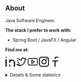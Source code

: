 ## About
<!--[![HitCount](http://hits.dwyl.com/HouariZegai/HouariZegai.svg)](http://hits.dwyl.com/HouariZegai/HouariZegai)  -->
Java Software Engineer.

**The stack I prefer to work with:**
* Spring Boot / JavaFX / Angular

**Find me at:**

[![linkedin](https://github.com/HouariZegai/HouariZegai/blob/master/icons/linkedin.png)](https://linkedin.com/in/HouariZegai) 
[![twitter](https://github.com/HouariZegai/HouariZegai/blob/master/icons/twitter.png)](https://twitter.com/HouariZegai) 
[![youtube](https://github.com/HouariZegai/HouariZegai/blob/master/icons/youtube.png)](https://youtube.com/HouariZegai) 
[![instagram](https://github.com/HouariZegai/HouariZegai/blob/master/icons/instagram.png)](https://instagram.com/HouariZegai) 
[![facebook](https://github.com/HouariZegai/HouariZegai/blob/master/icons/facebook.png)](https://facebook.com/ZegaiBlog) 

<details>
  <summary>Details & Some statistics</summary>

### What I do:
- Experienced in Java, Spring Boot, Angular and more.  
- Google Developer Group co-organizer.
- Developer student clubs (by Google) Core Team founder for 2019/2020 season.
- I made a lot of talks and workshops in events.
- I am always interesting about learning and develop myself.
- Enjoy helping other developers by answer their questions
- Social media influencer (posting about technology in my social media pages, and make a Youtube tutorials).
  
### Statistics
  <img src="https://github-readme-stats.vercel.app/api?username=HouariZegai&show_icons=true" alt="GitHub stats">
  <img src="https://github-readme-stats.vercel.app/api/top-langs/?username=houarizegai&layout=compact" alt="Most used langs">
  
### Trophy
![trophy](https://github-profile-trophy.vercel.app/?username=houarizegai)
</details>

